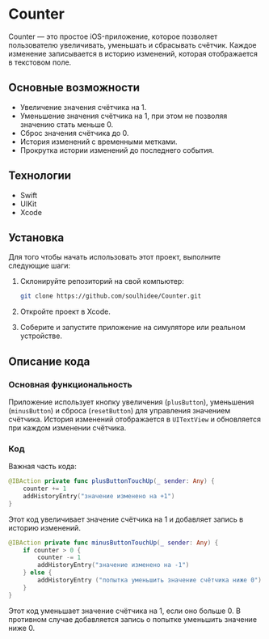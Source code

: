 
# Counter

Counter — это простое iOS-приложение, которое позволяет пользователю увеличивать, уменьшать и сбрасывать счётчик. Каждое изменение записывается в историю изменений, которая отображается в текстовом поле. 

## Основные возможности

- Увеличение значения счётчика на 1.
- Уменьшение значения счётчика на 1, при этом не позволяя значению стать меньше 0.
- Сброс значения счётчика до 0.
- История изменений с временными метками.
- Прокрутка истории изменений до последнего события.

## Технологии

- Swift
- UIKit
- Xcode

## Установка

Для того чтобы начать использовать этот проект, выполните следующие шаги:

1. Склонируйте репозиторий на свой компьютер:

   ```bash
   git clone https://github.com/soulhidee/Counter.git
   ```

2. Откройте проект в Xcode.

3. Соберите и запустите приложение на симуляторе или реальном устройстве.

## Описание кода

### Основная функциональность

Приложение использует кнопку увеличения (`plusButton`), уменьшения (`minusButton`) и сброса (`resetButton`) для управления значением счётчика. История изменений отображается в `UITextView` и обновляется при каждом изменении счётчика.

### Код

Важная часть кода:

```swift
@IBAction private func plusButtonTouchUp(_ sender: Any) {
    counter += 1
    addHistoryEntry("значение изменено на +1")
}
```

Этот код увеличивает значение счётчика на 1 и добавляет запись в историю изменений.

```swift
@IBAction private func minusButtonTouchUp(_ sender: Any) {
    if counter > 0 {
        counter -= 1
        addHistoryEntry("значение изменено на -1")
    } else {
        addHistoryEntry ("попытка уменьшить значение счётчика ниже 0")
    }
}
```

Этот код уменьшает значение счётчика на 1, если оно больше 0. В противном случае добавляется запись о попытке уменьшить значение ниже 0.
